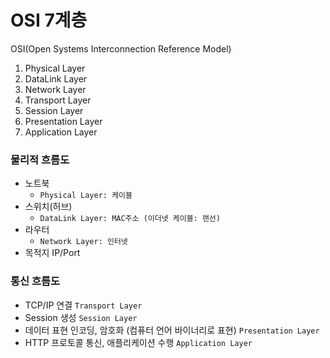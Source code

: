 # OSI 7계층
OSI(Open Systems Interconnection Reference Model)

1. Physical Layer
2. DataLink Layer
3. Network Layer
4. Transport Layer
5. Session Layer
6. Presentation Layer
7. Application Layer

### 물리적 흐름도
- 노트북
  - `Physical Layer: 케이블`   
- 스위치(허브)
  - `DataLink Layer: MAC주소 (이더넷 케이블: 랜선)`   
- 라우터 
  - `Network Layer: 인터넷`   
- 목적지 IP/Port   

### 통신 흐름도
- TCP/IP 연결 `Transport Layer`
- Session 생성 `Session Layer`
- 데이터 표현 인코딩, 암호화 (컴퓨터 언어 바이너리로 표현) `Presentation Layer`
- HTTP 프로토콜 통신, 애플리케이션 수행 `Application Layer`
